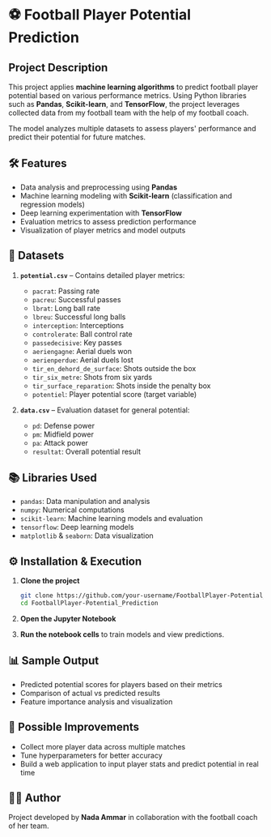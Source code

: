 # ⚽ Football Player Potential Prediction

##  Project Description

This project applies **machine learning algorithms** to predict football player potential based on various performance metrics. Using Python libraries such as **Pandas**, **Scikit-learn**, and **TensorFlow**, the project leverages collected data from my football team with the help of my football coach.

The model analyzes multiple datasets to assess players' performance and predict their potential for future matches.

## 🛠️ Features

* Data analysis and preprocessing using **Pandas**
* Machine learning modeling with **Scikit-learn** (classification and regression models)
* Deep learning experimentation with **TensorFlow**
* Evaluation metrics to assess prediction performance
* Visualization of player metrics and model outputs

## 📂 Datasets

1. **`potential.csv`** – Contains detailed player metrics:

   * `pacrat`: Passing rate
   * `pacreu`: Successful passes
   * `lbrat`: Long ball rate
   * `lbreu`: Successful long balls
   * `interception`: Interceptions
   * `controlerate`: Ball control rate
   * `passedecisive`: Key passes
   * `aeriengagne`: Aerial duels won
   * `aerienperdue`: Aerial duels lost
   * `tir_en_dehord_de_surface`: Shots outside the box
   * `tir_six_metre`: Shots from six yards
   * `tir_surface_reparation`: Shots inside the penalty box
   * `potentiel`: Player potential score (target variable)

2. **`data.csv`** – Evaluation dataset for general potential:

   * `pd`: Defense power
   * `pm`: Midfield power
   * `pa`: Attack power
   * `resultat`: Overall potential result

## 📚 Libraries Used

* `pandas`: Data manipulation and analysis
* `numpy`: Numerical computations
* `scikit-learn`: Machine learning models and evaluation
* `tensorflow`: Deep learning models
* `matplotlib` & `seaborn`: Data visualization

## ⚙️ Installation & Execution

1. **Clone the project**

   ```bash
   git clone https://github.com/your-username/FootballPlayer-Potential_Prediction.git
   cd FootballPlayer-Potential_Prediction
   ```

2. **Open the Jupyter Notebook**

3. **Run the notebook cells** to train models and view predictions.

## 📊 Sample Output

* Predicted potential scores for players based on their metrics
* Comparison of actual vs predicted results
* Feature importance analysis and visualization

## 🚀 Possible Improvements

* Collect more player data across multiple matches
* Tune hyperparameters for better accuracy
* Build a web application to input player stats and predict potential in real time

## 👨‍💻 Author

Project developed by **Nada Ammar** in collaboration with the football coach of her team.
